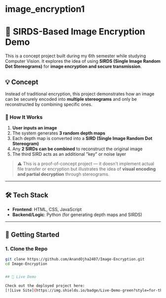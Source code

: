 # image_encryption1


# 🔐 SIRDS-Based Image Encryption Demo

This is a concept project built during my 6th semester while studying Computer Vision. It explores the idea of using **SIRDS (Single Image Random Dot Stereograms)** for **image encryption and secure transmission**.

## 💡 Concept

Instead of traditional encryption, this project demonstrates how an image can be securely encoded into **multiple stereograms** and only be reconstructed by combining specific ones.

### 🧠 How It Works
1. **User inputs an image**
2. The system generates **3 random depth maps**
3. Each depth map is converted into a **SIRD (Single Image Random Dot Stereogram)**
4. Any **2 SIRDs can be combined** to reconstruct the original image
5. The third SIRD acts as an additional "key" or noise layer

> ⚠️ This is a proof-of-concept project — it doesn't implement actual file transfer or encryption but illustrates the idea of **visual encoding and partial decryption** through stereograms.

---

## 🛠️ Tech Stack

- **Frontend**: HTML, CSS, JavaScript  
- **Backend/Logic**: Python (for generating depth maps and SIRDS)

---

## 🚀 Getting Started

### 1. Clone the Repo
```bash
git clone https://github.com/AnandOjha2407/Image-Encryption.git
cd Image-Encryption


## 🔗 Live Demo

Check out the deployed project here:  
[![Live Site](https://img.shields.io/badge/Live-Demo-green?style=for-the-badge&logo=render)](https://image-encryption-5snc.onrender.com)

